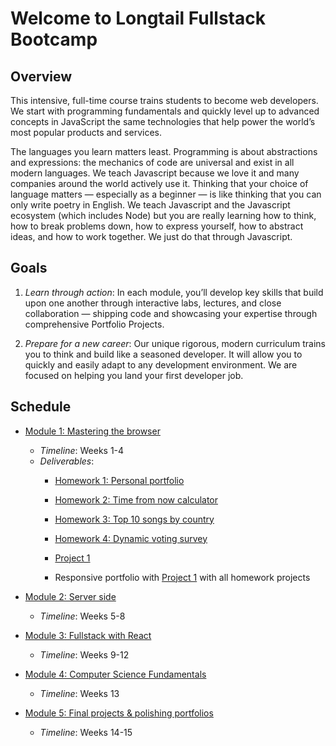 # Welcome to Longtail Fullstack Bootcamp

## Overview
This intensive, full-time course trains students to become web developers. We start with programming fundamentals and quickly level up to advanced concepts in JavaScript the same technologies that help power the world’s most popular products and services.

The languages you learn matters least. Programming is about abstractions and expressions: the mechanics of code are universal and exist in all modern languages. We teach Javascript because we love it and many companies around the world actively use it. Thinking that your choice of language matters — especially as a beginner — is like thinking that you can only write poetry in English. We teach Javascript and the Javascript ecosystem (which includes Node) but you are really learning how to think, how to break problems down, how to express yourself, how to abstract ideas, and how to work together. We just do that through Javascript.

## Goals
1. *Learn through action*: In each module, you’ll develop key skills that build upon one another through interactive labs, lectures, and close collaboration — shipping code and showcasing your expertise through comprehensive Portfolio Projects.

2. *Prepare for a new career*: Our unique rigorous, modern curriculum trains you to think and build like a seasoned developer. It will allow you to quickly and easily adapt to any development environment. We are focused on helping you land your first developer job.

## Schedule

* [Module 1: Mastering the browser](./class-contents/mod-1-mastering-the-browser)
    - _Timeline_: Weeks 1-4
    - _Deliverables_:
        * [Homework 1: Personal portfolio](./class-contents/mod-1-mastering-the-browser/01-cmd-git-html-css/deliverables/hmwk-1-personal-portfolio.md)

        * [Homework 2: Time from now calculator](./class-contents/mod-1-mastering-the-browser/02-javascript-jquery/deliverables/hmwk-2-time-from-now-calculator.md)

        * [Homework 3: Top 10 songs by country](./class-contents/mod-1-mastering-the-browser/03-api-fetch-ajax/deliverables/hmwk-3-top-10-songs-by-country.md)

        * [Homework 4: Dynamic voting survey](./class-contents/mod-1-mastering-the-browser/04-localstorage-firebase/deliverables/hmwk-4-dynamic-voting-survey.md)

        * [Project 1](./class-contents/mod-1-mastering-the-browser/project-1/instructions.md)

        * Responsive portfolio with [Project 1](./class-contents/mod-1-mastering-the-browser/project-1/instructions.md) with all homework projects
        
* [Module 2: Server side](./class-contents/mod-2-server-side)
    - _Timeline_: Weeks 5-8

* [Module 3: Fullstack with React](./class-contents/mod-3-fullstack-with-react)
    - _Timeline_: Weeks 9-12

* [Module 4: Computer Science Fundamentals](./class-contents/mod-4-comp-science-fundamentals)
    - _Timeline_: Weeks 13

* [Module 5: Final projects & polishing portfolios](./class-contents/mod-5-final-projects-polishing-portfolios)
    - _Timeline_: Weeks 14-15

